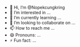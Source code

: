 - 👋 Hi, I’m @Nopekcungkring
- 👀 I’m interested in ...
- 🌱 I’m currently learning ...
- 💞️ I’m looking to collaborate on ...
- 📫 How to reach me ...
- 😄 Pronouns: ...
- ⚡ Fun fact: ...

<!---
Nopekcungkring/Nopekcungkring is a ✨ special ✨ repository because its `README.md` (this file) appears on your GitHub profile.
You can click the Preview link to take a look at your changes.
--->
